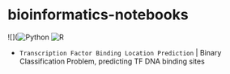 # bioinformatics-notebooks

![](![Python](https://img.shields.io/badge/python-3670A0?style=for-the-badge&logo=python&logoColor=ffdd54) ![R](https://img.shields.io/badge/r-%23276DC3.svg?style=for-the-badge&logo=r&logoColor=white)
- <code>Transcription Factor Binding Location Prediction</code> | Binary Classification Problem, predicting TF DNA binding sites
